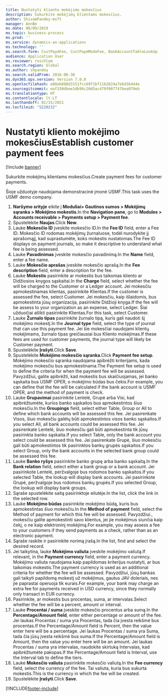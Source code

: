 ```yaml
---
title: Nustatyti kliento mokėjimo mokesčius
description: Sukurkite mokėjimų klientams mokesčius.
author: ShivamPandey-msft
manager: AnnBe
ms.date: 08/09/2019
ms.topic: business-process
ms.prod: ''
ms.service: dynamics-ax-applications
ms.technology: ''
ms.search.form: CustPaymFee, CustPaymModeFee, BankAccountTableLookUp
audience: Application User
ms.reviewer: roschlom
ms.search.region: Global
ms.author: shpandey
ms.search.validFrom: 2016-06-30
ms.dyn365.ops.version: Version 7.0.0
ms.openlocfilehash: e88eb888d3151fcc69f1bf11b2624a7e6d36444e
ms.sourcegitcommit: eaf330dbee1db96c20d5ac479f007747bea079eb
ms.translationtype: HT
ms.contentlocale: lt-LT
ms.lasthandoff: 02/15/2021
ms.locfileid: "5220232"
---
```

# <a name="establish-customer-payment-fees"></a><span data-ttu-id="13200-103">Nustatyti kliento mokėjimo mokesčius</span><span class="sxs-lookup"><span data-stu-id="13200-103">Establish customer payment fees</span></span>

[!include [banner](../../includes/banner.md)]

<span data-ttu-id="13200-104">Sukurkite mokėjimų klientams mokesčius.</span><span class="sxs-lookup"><span data-stu-id="13200-104">Create payment fees for customer payments.</span></span>

<span data-ttu-id="13200-105">Šioje užduotyje naudojama demonstracinė įmonė USMF.</span><span class="sxs-lookup"><span data-stu-id="13200-105">This task uses the USMF demo company.</span></span>

1. <span data-ttu-id="13200-106">**Naršymo srityje** eikite į **Moduliai> Gautinos sumos > Mokėjimų sąranka > Mokėjimo mokestis**.</span><span class="sxs-lookup"><span data-stu-id="13200-106">In the **Navigation pane**, go to **Modules > Accounts receivable > Payments setup > Payment fee**.</span></span>
2. <span data-ttu-id="13200-107">Spustelėkite **Naujas**.</span><span class="sxs-lookup"><span data-stu-id="13200-107">Click **New**.</span></span>
3. <span data-ttu-id="13200-108">Lauke **Mokesčio ID** įveskite mokesčio ID.</span><span class="sxs-lookup"><span data-stu-id="13200-108">In the **Fee ID** field, enter a Fee ID.</span></span> <span data-ttu-id="13200-109">Mokesčio ID rodomas mokėjimų žurnaluose, todėl nurodykite jį aprašomąjį, kad suprastumėte, koks mokestis nustatomas.</span><span class="sxs-lookup"><span data-stu-id="13200-109">The Fee ID displays on payment journals, so make it descriptive to understand what fee is being assessed.</span></span>  
4. <span data-ttu-id="13200-110">Lauke **Pavadinimas** įveskite mokesčio pavadinimą.</span><span class="sxs-lookup"><span data-stu-id="13200-110">In the **Name** field, enter a fee name.</span></span>
5. <span data-ttu-id="13200-111">Lauke **Mokesčio aprašas** įveskite mokesčio aprašą.</span><span class="sxs-lookup"><span data-stu-id="13200-111">In the **Fee description** field, enter a description for the fee.</span></span>
6. <span data-ttu-id="13200-112">Lauke **Mokestis** pasirinkite ar mokestis bus taikomas kliento ar Didžiosios knygos sąskaitai.</span><span class="sxs-lookup"><span data-stu-id="13200-112">In the **Charge** field, select whether the fee will be charged to the Customer or a Ledger account.</span></span> <span data-ttu-id="13200-113">Jei mokesčiu apmokestinamas klientas, pasirinkite Klientas.</span><span class="sxs-lookup"><span data-stu-id="13200-113">If the customer is assessed the fee, select Customer.</span></span> <span data-ttu-id="13200-114">Jei mokesčiu, kaip išlaidomis, bus apmokestinta jūsų organizacija, pasirinkite Didžioji knyga.</span><span class="sxs-lookup"><span data-stu-id="13200-114">If the fee will be assess to your organization as an expense, select Ledger.</span></span> <span data-ttu-id="13200-115">Šiai užduočiai atlikti pasirinkite Klientas.</span><span class="sxs-lookup"><span data-stu-id="13200-115">For this task, select Customer.</span></span>  
7. <span data-ttu-id="13200-116">Lauke **Žurnalo tipas** pasirinkite žurnalo tipą, kuris gali naudoti šį mokėjimo mokestį.</span><span class="sxs-lookup"><span data-stu-id="13200-116">In the **Journal type** field, select the type of journal that can use this payment fee.</span></span> <span data-ttu-id="13200-117">Jei šie mokesčiai naudojami klientų mokėjimams, žurnalo tipas greičiausiai bus Kliento mokėjimas.</span><span class="sxs-lookup"><span data-stu-id="13200-117">If these fees are used for customer payments, the journal type will likely be Customer payment.</span></span>  
8. <span data-ttu-id="13200-118">Spustelėkite **Įrašyti**.</span><span class="sxs-lookup"><span data-stu-id="13200-118">Click **Save**.</span></span>
9. <span data-ttu-id="13200-119">Spustelėkite **Mokėjimo mokesčio sąranka**.</span><span class="sxs-lookup"><span data-stu-id="13200-119">Click **Payment fee setup**.</span></span> <span data-ttu-id="13200-120">Mokėjimo mokesčio sąranka naudojama apibrėžti kriterijams, kada mokėjimo mokesčiu bus apmokestinama.</span><span class="sxs-lookup"><span data-stu-id="13200-120">The Payment fee setup is used to define the criteria for when the payment fee will be assessed.</span></span>  <span data-ttu-id="13200-121">Pavyzdžiui, galite apibrėžti, kad mokestis bus skaičiuojamas, jei banko sąskaita bus USMF OPER, o mokėjimo būdas bus čekis.</span><span class="sxs-lookup"><span data-stu-id="13200-121">For example, you can define that the fee will be calculated if the bank account is USMF OPER, and the method of payment is check.</span></span>  
10. <span data-ttu-id="13200-122">Lauke **Grupavimai** pasirinkite Lentelė, Grupė arba Visi, kad apibrėžtumėte, kurios banko sąskaitos bus apmokestintos šiuo mokesčiu.</span><span class="sxs-lookup"><span data-stu-id="13200-122">In the **Groupings** field, select either Table, Group or All to define which bank accounts will be assessed this fee.</span></span> <span data-ttu-id="13200-123">Jei pasirenkate Visos, šiuo mokesčiu galėtų būti apmokestintos visos banko sąskaitos.</span><span class="sxs-lookup"><span data-stu-id="13200-123">If you select All, all bank accounts could be assessed this fee.</span></span>  <span data-ttu-id="13200-124">Jei pasirenkate Lentelė, šiuo mokesčiu gali būti apmokestinta tik jūsų pasirinkta banko sąskaita.</span><span class="sxs-lookup"><span data-stu-id="13200-124">If you select Table, only the bank account you select could be assessed this fee.</span></span> <span data-ttu-id="13200-125">Jei pasirenkate Grupė, šiuo mokesčiu gali būti apmokestintos tik pasirinktos bankų grupės sąskaitos.</span><span class="sxs-lookup"><span data-stu-id="13200-125">If you select Group, only the bank accounts in the selected bank group could be assessed this fee.</span></span>  
11. <span data-ttu-id="13200-126">Lauke **Banko ryšys** pasirinkite banko grupę arba banko sąskaitą.</span><span class="sxs-lookup"><span data-stu-id="13200-126">In the **Bank relation** field, select either a bank group or a bank account.</span></span> <span data-ttu-id="13200-127">Jei pasirinkote Lentelė, peržvalgoje bus rodomos banko sąskaitos.</span><span class="sxs-lookup"><span data-stu-id="13200-127">If you selected Table, the lookup will display bank accounts.</span></span> <span data-ttu-id="13200-128">Jei pasirinkote Grupė, peržvalgoje bus rodomos bankų grupės.</span><span class="sxs-lookup"><span data-stu-id="13200-128">If you selected Group, the lookup will display bank groups.</span></span>  
12. <span data-ttu-id="13200-129">Sąraše spustelėkite saitą pasirinktoje eilutėje.</span><span class="sxs-lookup"><span data-stu-id="13200-129">In the list, click the link in the selected row.</span></span>
13. <span data-ttu-id="13200-130">Lauke **Mokėjimo būdas** pasirinkite mokėjimo būdą, kuris bus apmokestintas šiuo mokesčiu.</span><span class="sxs-lookup"><span data-stu-id="13200-130">In the **Method of payment** field, select the Method of payment for which this fee will be assessed.</span></span> <span data-ttu-id="13200-131">Pavyzdžiui., mokesčiu galite apmokestinti savo klientus, jei jie mokėjimus siunčia kaip čekį, o ne kaip elektroninį mokėjimą.</span><span class="sxs-lookup"><span data-stu-id="13200-131">For example, you may assess a fee to your customers if they send payments as a check, rather than as an electronic payment.</span></span>  
14. <span data-ttu-id="13200-132">Sąraše raskite ir pasirinkite norimą įrašą.</span><span class="sxs-lookup"><span data-stu-id="13200-132">In the list, find and select the desired record.</span></span>
15. <span data-ttu-id="13200-133">Jei taikytina, lauke **Mokėjimo valiuta** įveskite mokėjimo valiutą.</span><span class="sxs-lookup"><span data-stu-id="13200-133">If relevant, in the **Payment currency** field, enter a payment currency.</span></span> <span data-ttu-id="13200-134">Mokėjimo valiuta naudojama kaip papildomas kriterijus nustatyti, ar bus taikomas mokestis.</span><span class="sxs-lookup"><span data-stu-id="13200-134">The payment currency is used as an additional criteria for whether the fee will be assessed.</span></span>  <span data-ttu-id="13200-135">Pavyzdžiui, jūsų bankas gali taikyti papildomą mokestį už mokėjimus, gautus JAV doleriais, nes jie paprastai operuoja tik eurais.</span><span class="sxs-lookup"><span data-stu-id="13200-135">For example, your bank may charge an extra fee for payments received in USD currency, since they normally only transact in EUR currency.</span></span>  
16. <span data-ttu-id="13200-136">Pasirinkite, ar mokestis bus procentas, suma, ar intervalas.</span><span class="sxs-lookup"><span data-stu-id="13200-136">Select whether the fee will be a percent, amount or interval.</span></span>
17. <span data-ttu-id="13200-137">Lauke **Procentai / suma** įveskite mokesčio procentus arba sumą.</span><span class="sxs-lookup"><span data-stu-id="13200-137">In the **Percentage/Amount field**, enter either percentage or amount of the fee.</span></span> <span data-ttu-id="13200-138">Jei laukas Procentas / suma yra Procentas, tada čia įvesta reikšmė bus procentas.</span><span class="sxs-lookup"><span data-stu-id="13200-138">If the Percentage/Amount field is Percent, then the value enter here will be a percentage.</span></span> <span data-ttu-id="13200-139">Jei laukas Procentas / suma yra Suma, tada čia jūsų įvesta reikšmė bus suma.</span><span class="sxs-lookup"><span data-stu-id="13200-139">If the Percentage/Amount field is Amount, then the value you enter here will be an amount.</span></span> <span data-ttu-id="13200-140">Jei laukas Procentas / suma yra intervalas, naudokite skirtuką Intervalas, kad apibrėžtumėte pakopas.</span><span class="sxs-lookup"><span data-stu-id="13200-140">If the Percentage/Amount field is Interval, use the Interval tab to define the tiers.</span></span>  
18. <span data-ttu-id="13200-141">Lauke **Mokesčio valiuta** pasirinkite mokesčio valiutą.</span><span class="sxs-lookup"><span data-stu-id="13200-141">In the **Fee currency** field, select the currency of the fee.</span></span> <span data-ttu-id="13200-142">Tai valiuta, kuria bus sukurta mokestis.</span><span class="sxs-lookup"><span data-stu-id="13200-142">This is the currency in which the fee will be created.</span></span>  
19. <span data-ttu-id="13200-143">Spustelėkite **Įrašyti**.</span><span class="sxs-lookup"><span data-stu-id="13200-143">Click **Save**.</span></span>



[!INCLUDE[footer-include](../../../includes/footer-banner.md)]